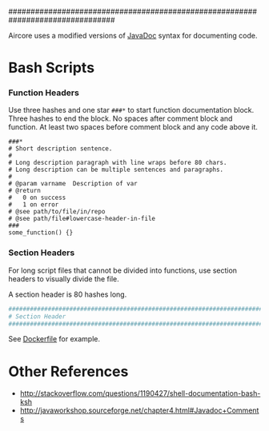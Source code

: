 ################################################################################

Aircore uses a modified versions of [JavaDoc](http://javaworkshop.sourceforge.net/chapter4.html#Javadoc+Comments)
syntax for documenting code.


# Bash Scripts

### Function Headers

Use three hashes and one star `###*` to start function documentation block.
Three hashes to end the block.
No spaces after comment block and function.
At least two spaces before comment block and any code above it.

```
###*
# Short description sentence.
#
# Long description paragraph with line wraps before 80 chars.
# Long description can be multiple sentences and paragraphs.
#
# @param varname  Description of var
# @return
#   0 on success
#   1 on error
# @see path/to/file/in/repo
# @see path/file#lowercase-header-in-file
###
some_function() {}
```

### Section Headers

For long script files that cannot be divided into functions, use section
headers to visually divide the file.

A section header is 80 hashes long.

```bash
################################################################################
# Section Header
################################################################################
```

See [Dockerfile](/Dockerfile) for example.



# Other References

- http://stackoverflow.com/questions/1190427/shell-documentation-bash-ksh
- http://javaworkshop.sourceforge.net/chapter4.html#Javadoc+Comments




